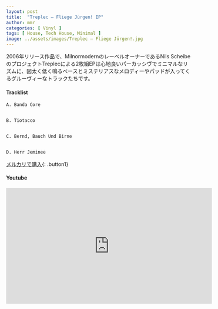 ```yaml
---
layout: post
title:  "Treplec – Fliege Jürgen! EP"
author: mmr
categories: [ Vinyl ]
tags: [ House, Tech House, Minimal ]
image: ../assets/images/Treplec – Fliege Jürgen!.jpg
---
```


2006年リリース作品で、MilnormodernのレーベルオーナーであるNils ScheibeのプロジェクトTreplecによる2枚組EPは心地良いパーカッシヴでミニマルなリズムに、図太く低く鳴るベースとミステリアスなメロディーやパッドが入ってくるグルーヴィーなトラックたちです。

#### Tracklist
```md
A. Banda Core


B. Tiotacco


C. Bernd, Bauch Und Birne


D. Herr Jeminee
```

[メルカリで購入](https://jp.mercari.com/item/m10439786369?afid=6142608987){: .button1}

#### Youtube
<iframe width="560" height="315" src="https://www.youtube.com/embed/2oP_cfA2hBU?si=w3nfujYGXZWod-jw" title="YouTube video player" frameborder="0" allow="accelerometer; autoplay; clipboard-write; encrypted-media; gyroscope; picture-in-picture; web-share" referrerpolicy="strict-origin-when-cross-origin" allowfullscreen></iframe>